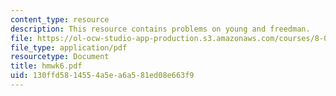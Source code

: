 ```yaml
---
content_type: resource
description: This resource contains problems on young and freedman.
file: https://ol-ocw-studio-app-production.s3.amazonaws.com/courses/8-01x-physics-i-classical-mechanics-with-an-experimental-focus-fall-2002/130ffd5814554a5ea6a581ed08e663f9_hmwk6.pdf
file_type: application/pdf
resourcetype: Document
title: hmwk6.pdf
uid: 130ffd58-1455-4a5e-a6a5-81ed08e663f9
---
```

